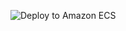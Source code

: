 ![Deploy to Amazon ECS](https://github.com/steven-chong-tec/tec-hosts-file/workflows/Deploy%20to%20Amazon%20ECS/badge.svg)
